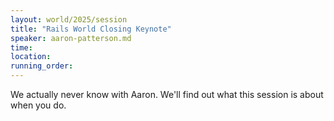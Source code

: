 ```yaml
---
layout: world/2025/session
title: "Rails World Closing Keynote"
speaker: aaron-patterson.md
time:
location:
running_order:
---
```


We actually never know with Aaron. We'll find out what this session is about when you do.
